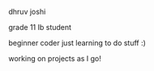 dhruv joshi

grade 11 Ib student

beginner coder just learning to do stuff :)

working on projects as I go!
